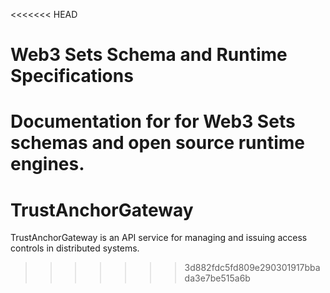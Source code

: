 <<<<<<< HEAD
# Web3 Sets Schema and Runtime Specifications

Documentation for for Web3 Sets schemas and open source runtime engines.
=======
# TrustAnchorGateway

TrustAnchorGateway is an API service for managing and issuing access controls in distributed systems. 
>>>>>>> 3d882fdc5fd809e290301917bbada3e7be515a6b
